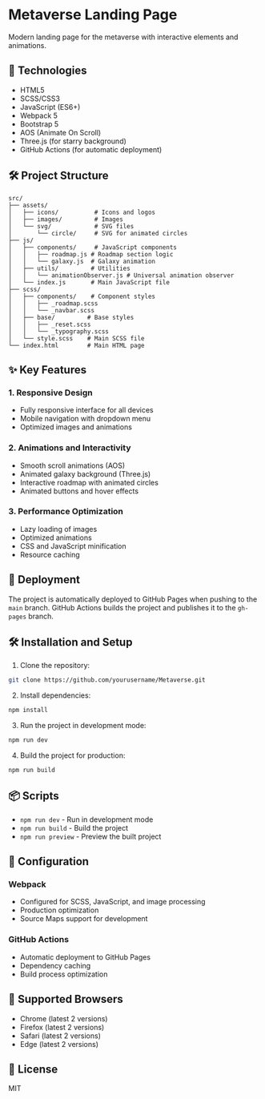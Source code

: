 # Metaverse Landing Page

Modern landing page for the metaverse with interactive elements and animations.

## 🚀 Technologies

- HTML5
- SCSS/CSS3
- JavaScript (ES6+)
- Webpack 5
- Bootstrap 5
- AOS (Animate On Scroll)
- Three.js (for starry background)
- GitHub Actions (for automatic deployment)

## 🛠 Project Structure

```
src/
├── assets/
│   ├── icons/          # Icons and logos
│   ├── images/         # Images
│   └── svg/            # SVG files
│       └── circle/     # SVG for animated circles
├── js/
│   ├── components/     # JavaScript components
│   │   ├── roadmap.js # Roadmap section logic
│   │   └── galaxy.js  # Galaxy animation
│   ├── utils/         # Utilities
│   │   └── animationObserver.js # Universal animation observer
│   └── index.js       # Main JavaScript file
├── scss/
│   ├── components/    # Component styles
│   │   ├── _roadmap.scss
│   │   └── _navbar.scss
│   ├── base/         # Base styles
│   │   ├── _reset.scss
│   │   └── _typography.scss
│   └── style.scss    # Main SCSS file
└── index.html        # Main HTML page
```

## ✨ Key Features

### 1. Responsive Design
- Fully responsive interface for all devices
- Mobile navigation with dropdown menu
- Optimized images and animations

### 2. Animations and Interactivity
- Smooth scroll animations (AOS)
- Animated galaxy background (Three.js)
- Interactive roadmap with animated circles
- Animated buttons and hover effects

### 3. Performance Optimization
- Lazy loading of images
- Optimized animations
- CSS and JavaScript minification
- Resource caching

## 🚀 Deployment

The project is automatically deployed to GitHub Pages when pushing to the `main` branch. GitHub Actions builds the project and publishes it to the `gh-pages` branch.

## 🛠 Installation and Setup

1. Clone the repository:
```bash
git clone https://github.com/yourusername/Metaverse.git
```

2. Install dependencies:
```bash
npm install
```

3. Run the project in development mode:
```bash
npm run dev
```

4. Build the project for production:
```bash
npm run build
```

## 📦 Scripts

- `npm run dev` - Run in development mode
- `npm run build` - Build the project
- `npm run preview` - Preview the built project

## 🔧 Configuration

### Webpack
- Configured for SCSS, JavaScript, and image processing
- Production optimization
- Source Maps support for development

### GitHub Actions
- Automatic deployment to GitHub Pages
- Dependency caching
- Build process optimization

## 📱 Supported Browsers

- Chrome (latest 2 versions)
- Firefox (latest 2 versions)
- Safari (latest 2 versions)
- Edge (latest 2 versions)

## 📄 License

MIT 